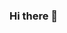 ### Hi there 👋

<!--
**facu8990/facu8990** is a ✨ _special_ ✨ repository because its `README.md` (this file) appears on your GitHub profile.

This repository is to preview my current project in development. Studying...

- 🔭 I’m currently working on ... [ 'SolidJS', 'PocketBase' ]

- 🤔 I’m looking for help with patterns project structure suggestions

